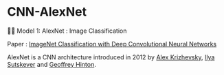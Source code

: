 # CNN-AlexNet
🕵🏻 Model 1: AlexNet : Image Classification

Paper : [ImageNet Classification with Deep Convolutional Neural Networks](https://papers.nips.cc/paper/4824-imagenet-classification-with-deep-convolutional-neural-networks)

AlexNet is a CNN architecture introduced in 2012 by [Alex Krizhevsky](https://scholar.google.com/citations?user=xegzhJcAAAAJ), [Ilya Sutskever](https://scholar.google.com/citations?user=x04W_mMAAAAJ) and [Geoffrey Hinton](https://scholar.google.co.uk/citations?user=JicYPdAAAAAJ).
